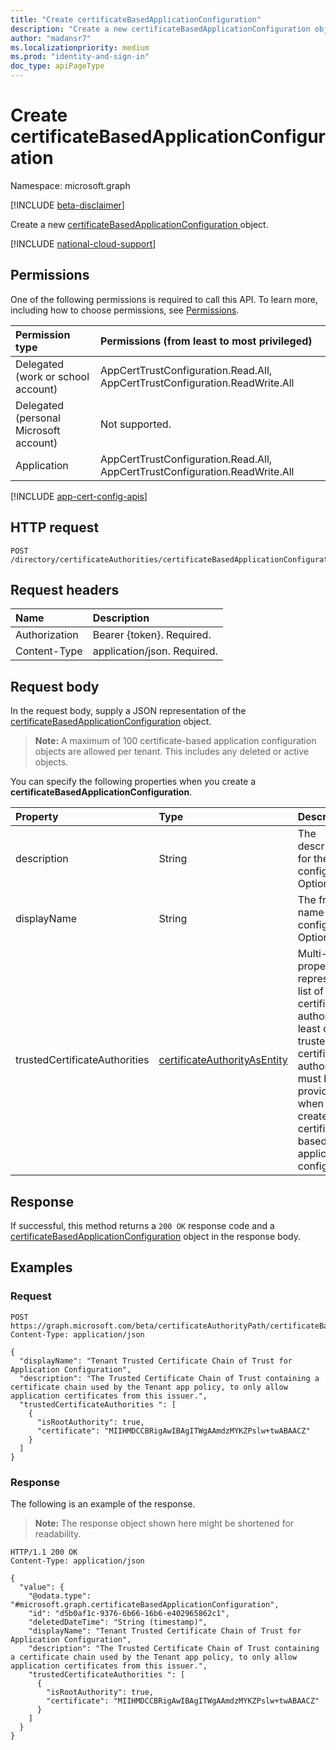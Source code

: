 ```yaml
---
title: "Create certificateBasedApplicationConfiguration"
description: "Create a new certificateBasedApplicationConfiguration object."
author: "madansr7"
ms.localizationpriority: medium
ms.prod: "identity-and-sign-in"
doc_type: apiPageType
---
```


# Create certificateBasedApplicationConfiguration
Namespace: microsoft.graph

[!INCLUDE [beta-disclaimer](../../includes/beta-disclaimer.md)]

Create a new [certificateBasedApplicationConfiguration ](../resources/certificatebasedapplicationconfiguration.md) object.

[!INCLUDE [national-cloud-support](../../includes/all-clouds.md)]

## Permissions
One of the following permissions is required to call this API. To learn more, including how to choose permissions, see [Permissions](/graph/permissions-reference).

|Permission type|Permissions (from least to most privileged)|
|:---|:---|
|Delegated (work or school account)|AppCertTrustConfiguration.Read.All, AppCertTrustConfiguration.ReadWrite.All|
|Delegated (personal Microsoft account)|Not supported.|
|Application|AppCertTrustConfiguration.Read.All, AppCertTrustConfiguration.ReadWrite.All|

[!INCLUDE [app-cert-config-apis](../includes/rbac-for-apis/app-cert-config-apis.md)]

## HTTP request

<!-- {
  "blockType": "ignored"
}
-->
``` http
POST /directory/certificateAuthorities/certificateBasedApplicationConfigurations
```



## Request headers
|Name|Description|
|:---|:---|
|Authorization|Bearer {token}. Required.|
|Content-Type|application/json. Required.|

## Request body
In the request body, supply a JSON representation of the [certificateBasedApplicationConfiguration](../resources/certificatebasedapplicationconfiguration.md) object.

> **Note:** A maximum of 100 certificate-based application configuration objects are allowed per tenant. This includes any deleted or active objects.

You can specify the following properties when you create a **certificateBasedApplicationConfiguration**.

|Property|Type|Description|
|:---|:---|:---|
|description|String|The description for the configuration. Optional.|
|displayName|String|The friendly name for the configuration. Optional.|
|trustedCertificateAuthorities	|[certificateAuthorityAsEntity](../resources/certificateauthorityasentity.md)|Multi-value property that represents a list of trusted certificate authorities. At least one trusted certificate authority must be provided when you create a certificate-based application configuration.  |


## Response

If successful, this method returns a `200 OK` response code and a [certificateBasedApplicationConfiguration](../resources/certificatebasedapplicationconfiguration.md) object in the response body.

## Examples

### Request
<!-- {
  "blockType": "request",
  "name": "create_certificatebasedapplicationconfiguration"
}
-->
``` http
POST https://graph.microsoft.com/beta/certificateAuthorityPath/certificateBasedApplicationConfigurations
Content-Type: application/json

{
  "displayName": "Tenant Trusted Certificate Chain of Trust for Application Configuration",
  "description": "The Trusted Certificate Chain of Trust containing a certificate chain used by the Tenant app policy, to only allow application certificates from this issuer.",
  "trustedCertificateAuthorities ": [
    {
      "isRootAuthority": true,
      "certificate": "MIIHMDCCBRigAwIBAgITWgAAmdzMYKZPslw+twABAACZ"
    }
  ]
}
```

### Response
The following is an example of the response.
>**Note:** The response object shown here might be shortened for readability.
<!-- {
  "blockType": "response",
  "truncated": true,
  "@odata.type": "microsoft.graph.certificateBasedApplicationConfiguration"
}
-->
``` http
HTTP/1.1 200 OK
Content-Type: application/json

{
  "value": {
    "@odata.type": "#microsoft.graph.certificateBasedApplicationConfiguration",
    "id": "d5b0af1c-9376-6b66-16b6-e402965862c1",
    "deletedDateTime": "String (timestamp)",
    "displayName": "Tenant Trusted Certificate Chain of Trust for Application Configuration",
    "description": "The Trusted Certificate Chain of Trust containing a certificate chain used by the Tenant app policy, to only allow application certificates from this issuer.",
    "trustedCertificateAuthorities ": [
      {
        "isRootAuthority": true,
        "certificate": "MIIHMDCCBRigAwIBAgITWgAAmdzMYKZPslw+twABAACZ"
      }
    ]
  }
}
```
